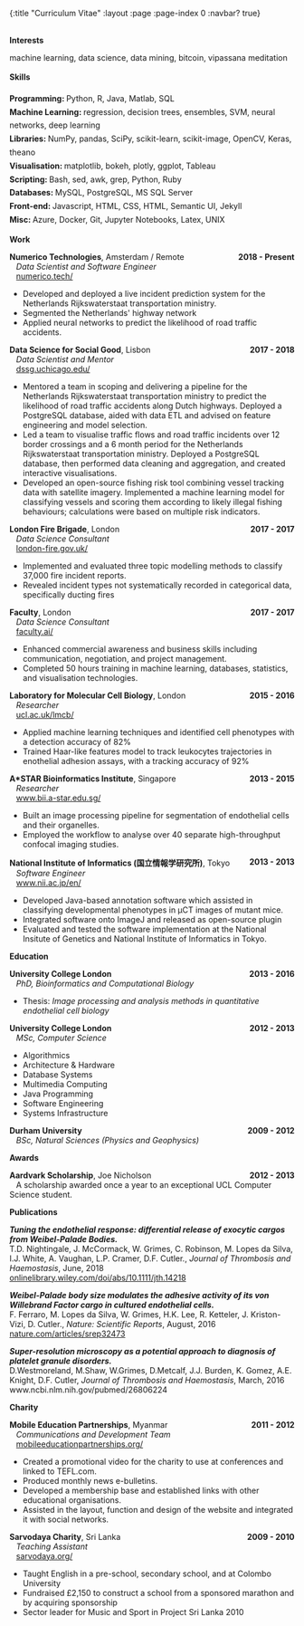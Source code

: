 {:title "Curriculum Vitae"
 :layout :page
 :page-index 0
 :navbar? true}

<!-- -------------------------
---- INTERESTS
-------------------------- -->
<div id="two-column">
  <br>
  <div class="column left">
    <b>Interests</b>
  </div>
  <div class="column right">
    <p>
      machine learning,
      data science,
      data mining,
      bitcoin,
      vipassana meditation
    </p>
  </div>
</div>

<!-- -------------------------
---- SKILLS
-------------------------- -->
<div id="two-column" style="line-height: 1.7em">
  <div class="column left">
    <b>Skills</b>
  </div>
  <div class="column right">
    <p>
      <b>Programming: </b>
      Python, R, Java, Matlab, SQL
      <br>
      <!--
      ----
      -->
      <b>Machine Learning: </b>
      regression, decision trees, ensembles, SVM, neural networks, deep learning
      <br>
      <!--
      ----
      -->
      <b>Libraries: </b>
      NumPy, pandas, SciPy, scikit-learn, scikit-image, OpenCV, Keras, theano
      <br>
      <!--
      ----
      -->
      <b>Visualisation: </b>
      matplotlib, bokeh, plotly, ggplot, Tableau
      <br>
      <!--
      ----
      -->
      <b>Scripting: </b>
      Bash, sed, awk, grep, Python, Ruby
      <br>
      <!--
      ----
      -->
      <b>Databases: </b>
      MySQL, PostgreSQL, MS SQL Server
      <br>
      <b>Front-end: </b>
      Javascript, HTML, CSS, HTML,  Semantic UI, Jekyll
      <br>
      <b>Misc: </b> Azure, Docker, Git, Jupyter Notebooks, Latex, UNIX
    </p>
  </div>
</div>

<!-- -------------------------
---- WORK
-------------------------- -->
<div id="two-column">
  <div class="column left">
    <b>Work</b>
  </div>
  <div class="column right">
    <p>
      <b>Numerico Technologies</b>, Amsterdam / Remote <b><span style="float:right;">2018 - Present</span></b>
      <br> &nbsp;&nbsp; <em>Data Scientist and Software Engineer</em>
      <br> &nbsp;&nbsp; <a href="https://numerico.tech/" target="_blank">numerico.tech/</a>
    </p>
    <ul>
      <li>Developed and deployed a live incident prediction system for the Netherlands Rijkswaterstaat transportation ministry.</li>
      <li>Segmented the Netherlands' highway network</li>
      <li>Applied neural networks to predict the likelihood of road traffic accidents.</li>
    </ul>
    <!--
    ----
    -->
    <p>
      <b>Data Science for Social Good</b>, Lisbon <b><span style="float:right;">2017 - 2018</span></b>
      <br> &nbsp;&nbsp; <em>Data Scientist and Mentor</em>
      <br> &nbsp;&nbsp; <a href="https://dssg.uchicago.edu/" target="_blank">dssg.uchicago.edu/</a>
    </p>
    <ul>
      <li>Mentored a team in scoping and delivering a pipeline for the Netherlands Rijkswaterstaat transportation ministry to predict the likelihood of road traffic accidents along Dutch highways. Deployed a PostgreSQL database, aided with data ETL and advised on feature engineering and model selection.
      <li>Led a team to visualise traffic flows and road traffic incidents over 12 border crossings and a 6 month period for the Netherlands Rijkswaterstaat transportation ministry. Deployed a PostgreSQL database, then performed data cleaning and aggregation, and created interactive visualisations.</li>
      <li>Developed an open-source fishing risk tool combining vessel tracking data with satellite imagery. Implemented a machine learning model for classifying vessels and scoring them according to likely illegal fishing behaviours; calculations were based on multiple risk indicators.</li>
    </ul>
    <!--
    ----
    -->
    <p>
      <b>London Fire Brigade</b>, London <b><span style="float:right;">2017 - 2017</span></b>
      <br> &nbsp;&nbsp; <em>Data Science Consultant</em>
      <br> &nbsp;&nbsp; <a href="https://www.london-fire.gov.uk/" target="_blank">london-fire.gov.uk/</a>
    </p>
    <ul>
      <li>Implemented and evaluated three topic modelling methods to classify 37,000 fire incident reports.</li>
      <li>Revealed incident types not systematically recorded in categorical data, specifically ducting fires</li>
    </ul>
    <!--
    ----
    -->
    <p>
      <b>Faculty</b>, London <b><span style="float:right;">2017 - 2017</span></b>
      <br> &nbsp;&nbsp; <em>Data Science Consultant</em>
      <br> &nbsp;&nbsp; <a href="https://faculty.ai/" target="_blank">faculty.ai/</a>
    </p>
    <ul>
      <li>Enhanced commercial awareness and business skills including communication, negotiation, and project management.</li>
      <li>Completed 50 hours training in machine learning, databases, statistics, and visualisation technologies.</li>
    </ul>
    <!--
    ----
    -->
    <p>
      <b>Laboratory for Molecular Cell Biology</b>, London <b><span style="float:right;">2015 - 2016</span></b>
      <br> &nbsp;&nbsp; <em>Researcher</em>
      <br> &nbsp;&nbsp; <a href="/https://www.ucl.ac.uk/lmcb/" target="_blank">ucl.ac.uk/lmcb/</a>
    </p>
    <ul>
      <li>Applied machine learning techniques and identified cell phenotypes with a detection accuracy of 82%</li>
      <li>Trained Haar-like features model to track leukocytes trajectories in enothelial adhesion assays, with a tracking accuracy of 92%</li>
    </ul>
    <!--
    ----
    -->
    <p>
      <b>A*STAR Bioinformatics Institute</b>, Singapore <b><span style="float:right;">2013 - 2015</span></b>
      <br> &nbsp;&nbsp; <em>Researcher</em>
      <br> &nbsp;&nbsp; <a href="http://www.bii.a-star.edu.sg/" target="_blank">www.bii.a-star.edu.sg/</a>
    </p>
    <ul>
      <li>Built an image processing pipeline for segmentation of endothelial cells and their organelles.</li>
      <li>Employed the workflow to analyse over 40 separate high-throughput confocal imaging studies.</li>
    </ul>
    <!--
    ----
    -->
    <p>
      <b>National Institute of Informatics (国立情報学研究所)</b>, Tokyo <b><span style="float:right;">2013 - 2013</span></b>
      <br> &nbsp;&nbsp; <em>Software Engineer</em>
      <br> &nbsp;&nbsp; <a href="https://www.nii.ac.jp/en/" target="_blank">www.nii.ac.jp/en/</a>
    </p>
    <ul>
      <li>Developed Java-based annotation software which assisted in classifying developmental phenotypes in μCT images of mutant mice.</li>
      <li>Integrated software onto ImageJ and released as open-source plugin</li>
      <li>Evaluated and tested the software implementation at the National Insitute of Genetics and National Institute of Informatics in Tokyo.</li>
    </ul>
    <!--
    ----
    -->
  </div>
</div>

<!-- -------------------------
---- EDUCATION
-------------------------- -->
<div id="two-column">
  <div class="column left">
    <b>Education</b>
  </div>
  <div class="column right">
    <p>
      <b>University College London</b> <b><span style="float:right;">2013 - 2016</span></b>
      <br> &nbsp;&nbsp; <em>PhD, Bioinformatics and Computational Biology</em>
    </p>
    <ul> 
        <li>Thesis: <em>Image processing and analysis methods in quantitative endothelial cell biology</em></li> 
    </ul> 
    <!--
    ----
    -->
    <p>
      <b>University College London</b> <b><span style="float:right;">2012 - 2013</span></b>
      <br> &nbsp;&nbsp; <em>MSc, Computer Science</em>
    </p>
   <ul>
     <li>Algorithmics</li>
     <li>Architecture &amp; Hardware</li>
     <li>Database Systems</li>
     <li>Multimedia Computing</li>
     <li>Java Programming</li>
     <li>Software Engineering</li>
     <li>Systems Infrastructure</li>
   </ul>
    <!--
    ----
    -->
    <p>
      <b>Durham University</b> <b><span style="float:right;">2009 - 2012</span></b>
      <br> &nbsp;&nbsp; <em>BSc, Natural Sciences (Physics and Geophysics)</em>
    </p>
  </div>
</div>

<!-- -------------------------
AWARDS
-------------------------- -->
<div id="two-column">
  <div class="column left">
    <b>Awards</b>
  </div>
  <div class="column right">
    <p>
      <b>Aardvark Scholarship</b>, Joe Nicholson <b><span style="float:right;">2012 - 2013</span></b>
      <br> &nbsp;&nbsp; A scholarship awarded once a year to an exceptional UCL Computer Science student.
    </p>
  </div>
</div>


<!-- -------------------------
---- PUBLICATIONS
-------------------------- -->
<div id="two-column">
  <div class="column left">
    <b>Publications</b>
  </div>
  <div class="column right">
    <p>
    <em><b>Tuning the endothelial response: differential release of exocytic cargos from Weibel-Palade Bodies.</em></b>
    <br>T.D. Nightingale, J. McCormack, W. Grimes, C. Robinson, M. Lopes da Silva, I.J. White, A. Vaughan, L.P. Cramer, D.F. Cutler., <em>Journal of Thrombosis and Haemostasis</em>, June, 2018
    <br><a href="https://onlinelibrary.wiley.com/doi/abs/10.1111/jth.14218" target="_blank">onlinelibrary.wiley.com/doi/abs/10.1111/jth.14218</a></p>
    </p>
    <!--
    ----
    -->
    <p>
    <em><b>Weibel-Palade body size modulates the adhesive activity of its von Willebrand Factor cargo in cultured endothelial cells.</em></b>
    <br>F. Ferraro, M. Lopes da Silva, W. Grimes, H.K. Lee, R. Ketteler, J. Kriston-Vizi, D. Cutler., <em>Nature: Scientific Reports</em>, August, 2016
    <br><a href="https://www.nature.com/articles/srep32473https://onlinelibrary.wiley.com/doi/abs/10.1111/jth.14218" target="_blank">nature.com/articles/srep32473</a></p>
    </p>
    <!--
    ----
    -->
    <p>
    <em><b>Super-resolution microscopy as a potential approach to diagnosis of platelet granule disorders.</em></b>
    <br>D.Westmoreland, M.Shaw, W.Grimes, D.Metcalf, J.J. Burden, K. Gomez, A.E. Knight, D.F. Cutler, <em>Journal of Thrombosis and Haemostasis</em>, March, 2016
    <br><a href="https://www.ncbi.nlm.nih.gov/pubmed/26806224" target="_blank"></a>www.ncbi.nlm.nih.gov/pubmed/26806224</p>
    </p>
    <!--
    ----
    -->
  </div>
</div>

<!-- -------------------------
---- CHARITY
-------------------------- -->
<div id="two-column">
  <div class="column left">
    <b>Charity</b>
  </div>
  <div class="column right">
    <p>
      <b>Mobile Education Partnerships</b>, Myanmar <b><span style="float:right;">2011 - 2012</span></b>
      <br> &nbsp;&nbsp; <em>Communications and Development Team</em>
      <br> &nbsp;&nbsp; <a href="http://www.mobileeducationpartnerships.org/" target="_blank">mobileeducationpartnerships.org/</a> 
    </p>
    <ul> 
      <li>Created a promotional video for the charity to use at conferences and linked to TEFL.com.</li> 
      <li>Produced monthly news e-bulletins.</li> 
      <li>Developed a membership base and established links with other educational organisations.</li> 
      <li>Assisted in the layout, function and design of the website and integrated it with social networks.</li> 
    </ul> 
    <!--
    ----
    -->
    <p>
      <b>Sarvodaya Charity</b>, Sri Lanka <b><span style="float:right;">2009 - 2010</span></b>
      <br> &nbsp;&nbsp; <em>Teaching Assistant</em>
      <br> &nbsp;&nbsp; <a href="http://www.sarvodaya.org/" target="_blank">sarvodaya.org/</a> 
    </p>
    <ul> 
      <li>Taught English in a pre-school, secondary school, and at Colombo University</li> 
      <li>Fundraised £2,150 to construct a school from a sponsored marathon and by acquiring sponsorship</li> 
      <li>Sector leader for Music and Sport in Project Sri Lanka 2010</li> 
    </ul> 
    <!--
    ----
    -->
  </div>
</div>

